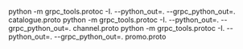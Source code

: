 python -m grpc_tools.protoc -I. --python_out=. --grpc_python_out=. catalogue.proto
python -m grpc_tools.protoc -I. --python_out=. --grpc_python_out=. channel.proto
python -m grpc_tools.protoc -I. --python_out=. --grpc_python_out=. promo.proto